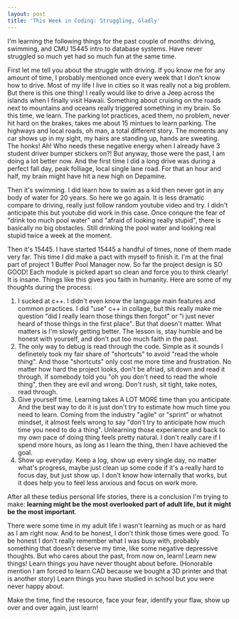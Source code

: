 ```yaml
---
layout: post
title: 'This Week in Coding: Struggling, Gladly' 
---
```


I'm learning the following things for the past couple of months: driving, swimming, and CMU 15445 intro to database systems. Have never struggled so much yet had so much fun at the same time. 

First let me tell you about the struggle with driving. If you know me for any amount of time, I probably mentioned once every week that I don't know how to drive. Most of my life I live in cities so it was really not a big problem. But there is this one thing! I really would like to drive a Jeep across the islands when I finally visit Hawaii. Something about cruising on the roads next to mountains and oceans really triggered something in my brain. So this time, we learn. The parking lot practices, aced them, no problem, never hit hard on the brakes, takes me about 15 mintues to learn parking. The highways and local roads, oh man, a total different story. The moments any car shows up in my sight, my hairs are standing up, hands are sweating. The honks! Ah! Who needs these negative energy when I already have 3 student driver bumper stickers on?! But anyway, those were the past, I am doing a lot better now. And the first time I did a long drive was during a perfect fall day, peak folliage, local single lane road. For that an hour and half, my brain might have hit a new high on Depamine.

Then it's swimming. I did learn how to swim as a kid then never got in any body of water for 20 years. So here we go again. It is less dramatic compare to driving, really just follow random youtube video and try. I didn't anticipate this but youtube did work in this case. Once conqure the fear of "drink too much pool water" and "afraid of looking really stupid", there is basically no big obstacles. Still drinking the pool water and looking real stupid twice a week at the moment. 

Then it's 15445. I have started 15445 a handful of times, none of them made very far. This time I did make a pact with myself to finish it. I'm at the final part of project 1 Buffer Pool Manager now. So far the project design is SO GOOD! Each module is picked apart so clean and force you to think clearly! It is insane. Things like this gives you faith in humanity. Here are some of my thoughts during the process:    
1) I sucked at c++. I didn't even know the language main features and common practices. I did "use" c++ in collage, but this really make me question "did I really learn those things then forgot" or "i just never heard of those things in the first place". But that doesn't matter. What matters is I'm slowly getting better. The lesson is, stay humble and be honest with yourself, and don't put too much faith in the past.  
2) The only way to debug is read through the code. Simple as it sounds I definetely took my fair share of "shortcuts" to avoid "read the whole thing". And those "shortcuts" only cost me more time and frustration. No matter how hard the project looks, don't be afriad, sit down and read it through. If somebody told you "oh you don't need to read the whole thing", then they are evil and wrong. Don't rush, sit tight, take notes, read through.  
3) Give yourself time. Learning takes A LOT MORE time than you anticipate. And the best way to do it is just don't try to estimate how much time you need to learn. Coming from the industry "agile" or "sprint" or whatnot mindset, it almost feels wrong to say "don't try to anticipate how much time you need to do a thing". Unlearning those experience and back to my own pace of doing thing feels pretty natural. I don't really care if I spend more hours, as long as I learn the thing, then I have achieved the goal.  
4) Show up everyday. Keep a log, show up every single day, no matter what's progress, maybe just clean up some code if it's a really hard to focus day, but just show up. I don't know how internally that works, but it does help you to feel less anxious and focus on work more. 

After all these tedius personal life stories, there is a conclusion I'm trying to make: **learning might be the most overlooked part of adult life, but it might be the most important**. 
 
There were some time in my adult life I wasn't learning as much or as hard as I am right now. And to be honest, I don't think those times were good. To be honest I don't really remember what I was busy with, probably something that doesn't deserve my time, like some negative depressive thoughts. 
But who cares about the past, from now on, learn! Learn new things! Learn things you have never thought about before. (Honorable mention I am forced to learn CAD because we bought a 3D printer and that is another story) Learn things you have studied in school but you were never happy about. 

Make the time, find the resource, face your fear, identify your flaw, show up over and over again, just learn! 